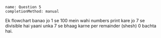 ```ngMeta
name: Question 5
completionMethod: manual
```

Ek flowchart banao jo 1 se 100 mein wahi numbers print kare jo 7 se divisible hai yaani unka 7 se bhaag karne per remainder (shesh) 0 bachta hai.
